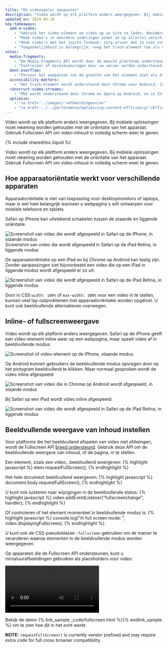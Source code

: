 ```yaml
---
title: "De videospeler aanpassen"
description: "Video wordt op elk platform anders weergegeven. Bij mobiele oplossingen moet rekening worden gehouden met de oriëntatie van het apparaat. Gebruik Fullscreen API om video-inhoud in volledig scherm weer te geven."
updated_on: 2014-04-29
key-takeaways:
  add-a-video:
    - "Gebruik het video-element om video op uw site te laden, decoderen en af te spelen."
    - "Maak video's in meerdere indelingen zodat ze op allerlei verschillende mobiele platforms kunnen worden afgespeeld."
    - "Maak video's met het juiste formaat; zorg ervoor dat ze niet overlopen tot buiten de container."
    - "Toegankelijkheid is belangrijk; voeg het track-element toe als onderliggend element van het video-element."
notes:
  media-fragments:
    - "De Media Fragments API wordt door de meeste platforms ondersteund, maar niet door iOS."
    - "Controleer of bereikaanvragen door uw server worden ondersteund. Bereikaanvragen worden op de meeste servers standaard ingeschakeld, maar ze kunnen door bepaalde hostingservices worden uitgeschakeld."
  dont-overflow:
    - "Forceer het aanpassen van de grootte van het element niet als dit resulteert in een beeldverhouding die afwijkt van de oorspronkelijke video. Samengeperste of uitgerekte beelden zien er slecht uit."
  accessibility-matters:
    - "Het track-element wordt ondersteund door Chrome voor Android, iOS Safari en alle bekende browsers op desktop met uitzondering van Firefox (zie <a href='http://caniuse.com/track' title='Track element support status'>caniuse.com/track</a>). Ook zijn er verschillende polyfills beschikbaar. We kunnen <a href='//www.delphiki.com/html5/playr/' title='Playr track element polyfill'>Playr</a> of <a href='//captionatorjs.com/' title='Captionator track'>Captionator</a> aanbevelen."
  construct-video-streams:
    - "MSE wordt ondersteund door Chrome en Opera op Android, en in Internet Explorer 11 en Chrome for desktop, met toekomstige ondersteuning voor <a href='http://wiki.mozilla.org/Platform/MediaSourceExtensions' title='Firefox Media Source Extensions implementation timeline'>Firefox</a>."
  optimize:
    - "<a href='../images/'>Afbeeldingen</a>"
    - "<a href='../../performance/optimizing-content-efficiency/'>Efficiëntie van inhoud optimaliseren</a>"
---
```


<p class="intro">
  Video wordt op elk platform anders weergegeven. Bij mobiele oplossingen moet rekening worden gehouden met de oriëntatie van het apparaat. Gebruik Fullscreen API om video-inhoud in volledig scherm weer te geven.
</p>

{% include shared/toc.liquid %}


Video wordt op elk platform anders weergegeven. Bij mobiele oplossingen moet rekening worden gehouden met de oriëntatie van het apparaat. Gebruik Fullscreen API om video-inhoud in volledig scherm weer te geven.

## Hoe apparaatoriëntatie werkt voor verschillende apparaten

Apparaatoriëntatie is niet van toepassing voor desktopmonitors of laptops, maar is wel heel belangrijk wanneer u webpagina`s wilt ontwerpen voor mobiele telefoons en tablets.

Safari op iPhone kan uitstekend schakelen tussen de staande en liggende oriëntatie:

<div class="mdl-grid">
  <img class="mdl-cell mdl-cell--6--col" alt="Screenshot van video die wordt afgespeeld in Safari op de iPhone, in staande modus" src="images/iPhone-video-playing-portrait.png">
    <img class="mdl-cell mdl-cell--6--col" alt="" src="images/iPhone-video-playing-landscape.png">Screenshot van video die wordt afgespeeld in Safari op de iPad Retina, in liggende modus
</div>

De apparaatoriëntatie op een iPad en bij Chrome op Android kan lastig zijn.
Zonder aanpassingen ziet bijvoorbeeld een video die op een iPad in liggende modus wordt afgespeeld er zo uit:

<img class="center" alt="Screenshot van video die wordt afgespeeld in Safari op de iPad Retina, in liggende modus"
src="images/iPad-Retina-landscape-video-playing.png">

Door in CSS `width: 100%` of `max-width: 100%` voor een video in te stellen, kunnen veel lay-outproblemen met apparaatoriëntatie worden opgelost. U kunt ook beeldvullende alternatieven overwegen.

## Inline- of fullscreenweergave

Video wordt op elk platform anders weergegeven. Safari op de iPhone geeft een video-element inline weer op een webpagina, maar speelt video af in beeldvullende modus:

<img class="center" alt="Screenshot of video-element op de iPhone, staande modus" src="images/iPhone-video-with-poster.png">

Op Android kunnen gebruikers de beeldvullende modus opvragen door op het pictogram beeldvullend te klikken. Maar normaal gesproken wordt de video inline afgespeeld:

<img class="center" alt="Screenshot van video die in Chrome op Android wordt afgespeeld, in staande modus" src="images/Chrome-Android-video-playing-portrait-3x5.png">

Bij Safari op een iPad wordt video inline afgespeeld:

<img class="center" alt="Screenshot van video die wordt afgespeeld in Safari op de iPad Retina, in liggende modus" src="images/iPad-Retina-landscape-video-playing.png">

## Beeldvullende weergave van inhoud instellen

Voor platforms die het beeldvullend afspelen van video niet afdwingen, wordt de Fullscreen API [breed ondersteund](//caniuse.com/fullscreen). Gebruik deze API om de beeldvullende weergave van inhoud, of de pagina, in te stellen.

Een element, zoals een video:, beeldvullend weergeven:
{% highlight javascript %}
elem.requestFullScreen();
{% endhighlight %}

Het hele document beeldvullend weergeven:
{% highlight javascript %}
document.body.requestFullScreen();
{% endhighlight %}

U kunt ook luisteren naar wijzigingen in de beeldvullende status:
{% highlight javascript %}
video.addEventListener("fullscreenchange", handler);
{% endhighlight %}

Of controleren of het element momenteel in beeldvullende modus is:
{% highlight javascript %}
console.log("In full screen mode: ", video.displayingFullscreen);
{% endhighlight %}

U kunt ook de CSS-pseudoklasse `:fullscreen` gebruiken om de manier te veranderen waarop elementen in de beeldvullende modus worden weergegeven.

Op apparaten die de Fullscreen API ondersteunen, kunt u miniatuurafbeeldingen gebruiken als placeholders voor video:

<video autoplay loop class="center">
  <source src="video/fullscreen.webm" type="video/webm">
  <source src="video/fullscreen.mp4" type="video/mp4">
     <p>Het video-element wordt niet ondersteund door deze browser.</p>
</video>

Bekijk de demo {% link_sample _code/fullscreen.html %}{% endlink_sample %} om te zien hoe dit in het echt werkt.

**NOTE:** `requestFullScreen()` is currently vendor prefixed and may require
extra code for full cross browser compatibility.



